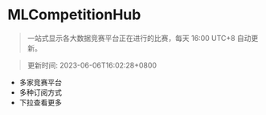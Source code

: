 # MLCompetitionHub

> 一站式显示各大数据竞赛平台正在进行的比赛，每天 16:00 UTC+8 自动更新。
  
> 更新时间: 2023-06-06T16:02:28+0800 

* 多家竞赛平台
* 多种订阅方式
* 下拉查看更多